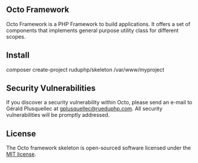 ## Octo Framework

Octo Framework is a PHP Framework to build applications.
It offers a set of components that implements general purpose
utility class for different scopes.

## Install

composer create-project ruduphp/skeleton /var/www/myproject

## Security Vulnerabilities

If you discover a security vulnerability within Octo, please send an e-mail to Gérald Plusquellec at gplusquellec@rueduphp.com. All security vulnerabilities will be promptly addressed.

## License

The Octo framework skeleton is open-sourced software licensed under the [MIT license](http://opensource.org/licenses/MIT).
